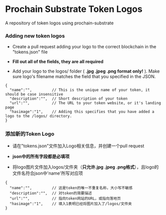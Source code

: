 # Prochain Substrate Token Logos
A repository of token logos using prochain-substrate

### Adding new token logos

- Create a pull request adding your logo to the correct blockchain in the "tokens.json" file

- **Fill out all of the fields, they are all required**

- Add your logo to the logos/ folder ( **.jpg .jpeg .png format only!** ). Make sure logo's filename matches the field that you specified in the JSON.

```
{
  "name":"",         // This is the unique name of your token, it should be case insensitive
  "description":"",  // Short description of your token
  "url":"",          // The URL to your token website, or it's landing page
  "hasimage":"1",    // Adding this specifies that you have added a logo to the /logos/ directory.
}
```


### 添加新的Token Logo

- 请在"tokens.json"文件加入Logo相关信息，并创建一个pull request

- **json中的所有字段都是必填项**

- 将logo图片文件加入logos/文件夹（**只允许.jpg .jpeg .png格式**），且logo的文件名符合json中'name'所写对应项

```
{
  "name":"",         // 这是token的唯一不重复名称，大小写不敏感
  "description":"",  // 对token的简要描述
  "url":"",          // 指向token网站的URL，或指向落地页
  "hasimage":"1",    // 填入1表明已经将图片加入了/logos/文件夹
}
```
